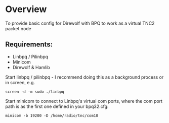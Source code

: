 # Overview

To provide basic config for Direwolf with BPQ to work as a virtual TNC2 packet node

## Requirements:
- Linbpq / Pilinbpq
- Minicom
- Direwolf & Hamlib

Start linbpq / pilinbpq - I recommend doing this as a background process or in screen, e.g. 
```
screen -d -m sudo ./linbpq
```

Start minicom to connect to Linbpq's virtual com ports, where the com port path is as the first one defined in your bpq32.cfg:
```
minicom -b 19200 -D /home/radio/tnc/com10
```
